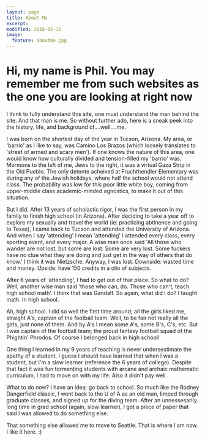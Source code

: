 ```yaml
---
layout: page
title: About Me
excerpt: 
modified: 2016-05-11
image:
  feature: aboutme.jpg
---
```


# Hi, my name is Phil. You may remember me from such websites as the one you are looking at right now

I think to fully understand this site, one must understand the man behind the site. And that man is me. So without further ado, here is a sneak peek into the history, life, and background of....well....me.  


I was born on the shortest day of the year in Tucson, Arizona. My area, or 'barrio' as I like to say, was Camino Los Brazos (which loosely translates to 'street of armed and scary men'). If one knows the nature of this area, one would know how culturally divided and tension-filled my 'barrio' was. Mormons to the left of me, Jews to the right, it was a virtual Gaza Strip in the Old Pueblo. The only detente acheived at Fruchthendler Elementary was during any of the Jewish holidays, where half the school would not attend class. The probability was low for this poor little white boy, coming from upper-middle class academic-minded agnostics, to make it out of this situation.

But I did. After 13 years of scholastic rigor, I was the first person in my family to finish high school (in Arizona). After deciding to take a year off to explore my sexually and travel the world (ie: practicing abtinence and going to Texas), I came back to Tucson and attended the University of Arizona. And when I say 'attending' I mean 'attending' I attended every class, every sporting event, and every major. A wise man once said 'All those who wander are not lost, but some are lost. Some are very lost. Some fuckers have no clue what they are doing and just get in the way of others that do know.' I think it was Nietzsche. Anyway, I was lost. Downside: wasted time and money. Upside: have 150 credits in a olio of subjects. 

After 6 years of 'attending', I had to get out of that place. So what to do? Well, another wise man said 'those who can, do. Those who can't, teach high school math'. I think that was Gandalf. So again, what did I do? I taught math. In high school. 

Ah, high school. I did so well the first time around; all the girls liked me, straight A's, captain of the football team. Well, to be fair not really all the girls, just none of them. And by A's I mean some A's, some B's, C's, etc. But I was captain of the football team; the proud fantasy football squad of the Phightin' Phrodos. Of course I belonged back in high school!

One thing I learned in my 9 years of teaching is never undersestimate the apathy of a student. I guess I should have learned that when I was a student, but I'm a slow learner (reference the 6 years of college). Despite that fact it was fun tormenting students with arcane and archaic mathematic curriculum, I had to move on with my life. Also it didn't pay well. 

What to do now? I have an idea; go back to school. So much like the Rodney Dangerfield classic, I went back to the U of A as an old man, limped through graduate classes, and signed up for the diving team. After an unnessesarily long time in grad school (again, slow learner), I got a piece of paper that said I was allowed to do something else. 

That something else allowed me to move to Seattle. That is where I am now. I like it here. :)




